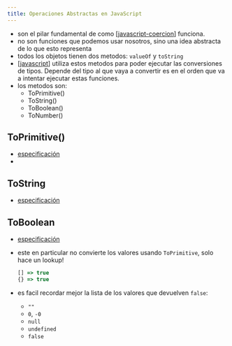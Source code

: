```yaml
---
title: Operaciones Abstractas en JavaScript
---
```


- son el pilar fundamental de como [[javascript-coercion]] funciona.
- no son funciones que podemos usar nosotros, sino una idea abstracta de lo que esto representa
- todos los objetos tienen dos metodos: `valueOf` y `toString`
- [[javascript]] utiliza estos metodos para poder ejecutar las conversiones de tipos. Depende del tipo al que vaya a convertir es en el orden que va a intentar ejecutar estas funciones.
- los metodos son:
  - ToPrimitive()
  - ToString()
  - ToBoolean()
  - ToNumber()

## ToPrimitive()

- [especificación](https://262.ecma-international.org/12.0/#sec-toprimitive)
- 

## ToString

- [especificación](https://262.ecma-international.org/12.0/#sec-tostring)

## ToBoolean

- [especificación](https://262.ecma-international.org/12.0/#sec-toboolean)
- este en particular no convierte los valores usando `ToPrimitive`, solo hace un lookup!

    ```js
    [] => true
    {} => true
    ```
- es facil recordar mejor la lista de los valores que devuelven `false`:
  - `""`
  - `0`, `-0`
  - `null`
  - `undefined`
  - `false`

[//begin]: # "Autogenerated link references for markdown compatibility"
[javascript-coercion]: javascript-coercion "Coerción"
[javascript]: javascript "JavaScript"
[//end]: # "Autogenerated link references"